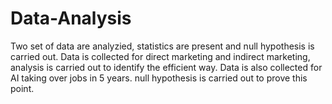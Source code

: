 # Data-Analysis

Two set of data are analyzied, statistics are present and null hypothesis is carried out.
Data is collected for direct marketing and indirect marketing, analysis is carried out to identify the efficient way.
Data is also collected for AI taking over jobs in 5 years. null hypothesis is carried out to prove this point.
